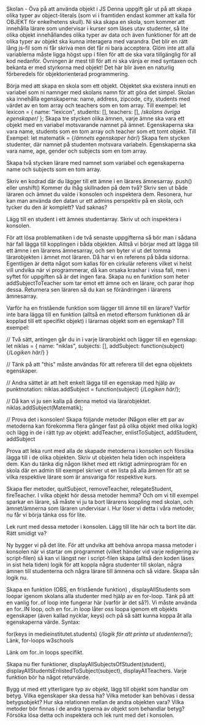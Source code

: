 Skolan - Öva på att använda objekt i JS
Denna uppgift går ut på att skapa olika typer av object-literals (som vi i framtiden endast kommer att kalla för OBJEKT för enkelhetens skull). Ni ska skapa en skola, som kommer att innehålla lärare som undervisar i kurser som läses utav studenter, så lite olika objekt innehållandes olika typer av data och även funktioner för att de olika typer av objekt ska kunna interagera med varandra. Det blir en rätt lång js-fil som ni får skriva men det får ni bara acceptera. Glöm inte att alla variablerna måste ligga högst upp i filen för att de ska vara tillgänglig för all kod nedanför. Övningen är mest till för att ni ska vänja er med syntaxen och bekanta er med styrkorna med objekt! Det här blir även en naturlig förberedels för objektorienterad programmering.

Börja med att skapa en skola som ett objekt. Objektet ska existera innuti en variabel som ni namnger med skolans namn för att göra det simpel. Skolan ska innehålla egenskaperna: name, address, zipcode, city, students med värdet av en tom array och teachers som en tom array. Till exempel:
let lexicon = {
name: "lexicon",
students: [],
teachers: [],
/_skolans övriga egenskaper_/
};
Skapa tre stycken olika ämnen, varje ämne ska vara ett objekt med en variabel motsvarande namnet på ämnet. Egenskaperna ska vara name, students som en tom array och teacher som ett tomt objekt. Till Exempel:
let matematik = {/_ämnets egenskaper här_/}
Skapa fem stycken studenter, där namnet på studenten motsvara variabeln. Egenskaperna ska vara name, age, gender och subjects som en tom array.

Skapa två stycken lärare med namnet som variabel och egenskaperna name och subjects som en tom array.

Skriv en kodrad där du lägger till ett ämne i en lärares ämnesarray. push() eller unshift() Kommer du ihåg skillnaden på dem två? Skriv sen ut både läraren och ämnet du valde i konsolen och inspektera dem. Resonera, hur kan man använda den datan ur ett admins perspektiv på en skola, och tycker du den är komplett? Vad saknas?

Lägg till en student i ett ämnes studentarray. Skriv ut och inspektera i konsolen.

För att lösa problematiken i de två senaste uppgifterna så bör man i sådana här fall lägga till kopplingen i båda objekten. Alltså vi börjar med att lägga till ett ämne i en lärarens ämnesarray, och sen byter vi ut det tomma lärarobjekten i ämnet mot läraren. Då har vi en referens på båda sidorna. Egentligen är detta något som kallas för en cirkulär referens vilket vi helst vill undvika när vi programmerar, då kan orsaka krashar i vissa fall, men i syftet för uppgiften så är det ingen fara. Skapa nu en funktion som heter addSubjectToTeacher som tar emot ett ämne och en lärare, och parar ihop dessa. Returnera sen läraren så du kan se förändringen i lärarens ämnesarray.

Varför ha en fristående funktion som lägger till ämne till en lärare? Varför inte bara lägga till en funktion (alltså en metod eftersom funktionen då är kopplad till ett specifikt objekt) i lärarnas objekt som en egenskap? Till exempel:

// Två sätt, antingen går du in i varje lärarobjekt och lägger till en egenskap:
let niklas = {
name: "niklas",
subjects: [],
addSubject: function(subject) {/_Logiken här_/}
}

// Tänk på att "this" måste användas för att referera till det egna objektets egenskaper.

// Andra sättet är att helt enkelt lägga till en egenskap med hjälp av punktnotation:
niklas.addSubject = function(subject) {/_Logiken här_/};

// Då kan vi ju sen kalla på denna metod via lärarobjektet.
niklas.addSubject(Matematik);

// Prova det i konsolen!
Skapa följande metoder (Någon eller ett par av metoderna kan förekomma flera gånger fast på olika objekt med olika logik) och lägg in de i rätt typ av objekt: addTeacher, enlistToSubject, addStudent, addSubject

Prova att leka runt med alla de skapade metoderna i konsolen och försöka lägga till i de olika objekten. Skriv ut objekten hela tiden och inspektera dem. Kan du tänka dig någon likhet med ett riktigt adminprogram för en skola där en admin till exempel skriver ut en lista på alla ämnen för att se vilka respektive lärare som är ansvariga för respektive kurs.

Skapa fler metoder, quitSubject, removeTeacher, relegateStudent, fireTeacher. I vilka objekt hör dessa metoder hemma? Och om vi till exempel sparkar en lärare, så måste vi ju ta bort lärarens koppling med skolan, och ämnet/ämnerna som läraren undervisar i. Hur löser vi detta i våra metoder, nu får vi börja tänka oss för lite.

Lek runt med dessa metoder i konsolen. Lägg till lite här och ta bort lite där. Rätt smidigt va?

Ny bygger vi på det lite. För att undvika att behöva anropa massa metoder i konsolen när vi startar om programmet (vilket händer vid varje redigering av script-filen) så kan vi längst ner i script-filen skapa (alltså den koden läses in sist hela tiden) logik för att koppla några studenter till skolan, några ämnen till studenterna och några lärare till ämnena och så vidare. Skapa sån logik nu.

Skapa en funktion (OBS, en fristående funktion) , displayAllStudents som loopar igenom skolans alla studenter med hjälp av en for-loop. Tänk på att en vanlig for..of loop inte fungerar här (varför är det så?). Vi måste använda en for..IN loop, och en for..in loop låter oss loopa igenom ett objekts egenskaper (även kallad nycklar, keys) och på så sätt kunna koppa åt alla egenskaperna värde. Syntax:

for(keys in medieinstitutet.students) {/_logik för att printa ut studenterna_/};
Länk, for-loops w3schools

Länk om for..in loops specifikt.

Skapa nu fler funktioner, displayAllSubjectsOfStudent(student), displayAllStudentsEnlistedToSubject(subject), displayAllTeachers. Varje funktion bör ha något returvärde.

Bygg ut med ett ytterligare typ av objekt, lägg till objekt som handlar om betyg. Vilka egenskaper ska dessa ha? Vilka metoder kan behövas i dessa betygsobjekt? Hur ska relationen mellan de andra objekten vara? Vilka metoder bör finnas i de andra typerna av objekt som behandlar betyg? Försöka lösa detta och inspektera och lek runt med det i konsolen.
